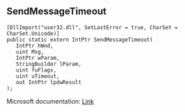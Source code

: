 ## SendMessageTimeout

```
[DllImport("user32.dll", SetLastError = true, CharSet = CharSet.Unicode)]
public static extern IntPtr SendMessageTimeout(
   IntPtr hWnd,
   uint Msg,
   IntPtr wParam,
   StringBuilder lParam,
   uint fuFlags,
   uint uTimeout,
   out IntPtr lpdwResult
);
```

Microsoft documentation: [Link](https://docs.microsoft.com/en-us/windows/win32/api/winuser/nf-winuser-sendmessagetimeouta)
